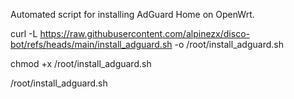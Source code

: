 Automated script for installing AdGuard Home on OpenWrt.

curl -L https://raw.githubusercontent.com/alpinezx/disco-bot/refs/heads/main/install_adguard.sh -o /root/install_adguard.sh

chmod +x /root/install_adguard.sh

/root/install_adguard.sh
